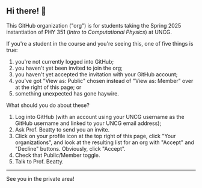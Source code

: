 ## Hi there! 👋

This GitHub organization ("org") is for students taking the Spring 2025 instantiation of PHY 351 (*Intro to Computational Physics*) at UNCG.

If you're a student in the course and you're seeing this, one of five things is true:

1. you're not currently logged into GitHub;
2. you haven't yet been invited to join the org;
3. you haven't yet accepted the invitation with your GitHub account;
4. you've got "View as: Public" chosen instead of "View as: Member" over at the right of this page; or
5. something unexpected has gone haywire.

What should you do about these?

1. Log into GitHub (with an account using your UNCG username as the GitHub username and linked to your UNCG email address);
2. Ask Prof. Beatty to send you an invite.
3. Click on your profile icon at the top right of this page, click "Your organizations", and look at the resulting list for an org with "Accept" and "Decline" buttons. Obviously, click "Accept".
4. Check that Public/Member toggle.
5. Talk to Prof. Beatty.

---
See you in the private area!
